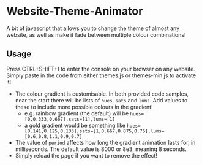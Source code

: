 # Website-Theme-Animator
A bit of javascript that allows you to change the theme of almost any website, as well as make it fade between multiple colour combinations!

## Usage
Press CTRL+SHIFT+I to enter the console on your browser on any website. Simply paste in the code from either themes.js or themes-min.js to activate it!
- The colour gradient is customisable. In both provided code samples, near the start there will be lists of `hues`, `sats` and `lums`. Add values to these to include more possible colours in the gradient!
	- e.g. rainbow gradient (the default) will be `hues=[0,0.333,0.667],sats=[1],lums=[1]`
	- a gold gradient would be something like `hues=[0.141,0.125,0.133],sats=[1,0.667,0.875,0.75],lums=[0.6,0.8,1.1,0.9,0.7]`
- The value of `period` affects how long the gradient animation lasts for, in milliseconds. The default value is 8000 or 8e3, meaning 8 seconds.
- Simply reload the page if you want to remove the effect!
